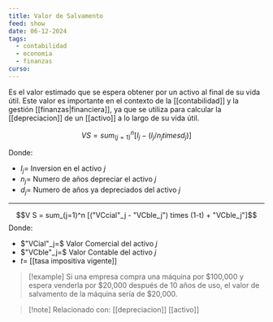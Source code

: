 ```yaml
---
title: Valor de Salvamento
feed: show
date: 06-12-2024
tags:
  - contabilidad
  - economia
  - finanzas
curso:
---
```

Es el valor estimado que se espera obtener por un activo al final de su vida útil.
Este valor es importante en el contexto de la [[contabilidad]] y la gestión [[finanzas|financiera]], ya que se utiliza para calcular la [[depreciacion]] de un [[activo]] a lo largo de su vida útil.

$$V S = sum_(j=1)^n [I_j - (I_j/n_j times d_j)]$$

Donde:
- $I_j=$ Inversion en el activo $j$
- $n_j=$ Numero de años depreciar el activo $j$
- $d_j=$ Numero de años ya depreciados del activo $j$ 
---

$$V S = sum_(j=1)^n [("VCcial"_j - "VCble_j") times (1-t) + "VCble_j"]$$
Donde:
- $"VCial"_j=$ Valor Comercial del activo $j$
- $"VCble"_j=$ Valor Contable del activo $j$
- $t=$ [[tasa impositiva vigente]]

>[!example]
>Si una empresa compra una máquina por $100,000 y espera venderla por $20,000 después de 10 años de uso, el valor de salvamento de la máquina sería de $20,000.

>[!note] Relacionado con: [[depreciacion]] [[activo]]

